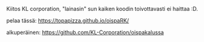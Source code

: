 Kiitos KL corporation, "lainasin" sun kaiken koodin toivottavasti ei haittaa :D.

pelaa tässä: https://topapizza.github.io/oispaRK/


alkuperäinen: https://github.com/KL-Corporation/oispakalussa
